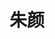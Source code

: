 ---
layout: girls
title: 朱颜
banner: 最是人间留不住，朱颜辞镜花辞树。
girls:
  - name: 博麗霊夢
    avatar: https://cf0.oss-cn-shanghai.aliyuncs.com/blog/reimu.webp
    from: 東方Project
    url: https://thwiki.cc/%E5%8D%9A%E4%B8%BD%E7%81%B5%E6%A2%A6
    reason: 乐园的可爱巫女
  - name: 響
    avatar: https://cf0.oss-cn-shanghai.aliyuncs.com/blog/hibiki.webp
    from: 艦隊Collection
    url: https://zh.moegirl.org/%E8%88%B0%E9%98%9FCollection:%E5%93%8D
    reason: 不死鸟
  - name: 姬野星奏
    avatar: https://cf0.oss-cn-shanghai.aliyuncs.com/blog/sena.webp
    from: 恋×シンアイ彼女
    url: https://zh.moegirl.org/%E5%A7%AC%E9%87%8E%E6%98%9F%E5%A5%8F
    reason: 玩过的第一部也是最后一部 Galgame
---